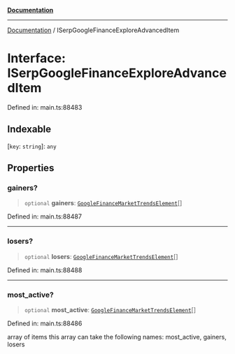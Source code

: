 [**Documentation**](../README.md)

***

[Documentation](../README.md) / ISerpGoogleFinanceExploreAdvancedItem

# Interface: ISerpGoogleFinanceExploreAdvancedItem

Defined in: main.ts:88483

## Indexable

\[`key`: `string`\]: `any`

## Properties

### gainers?

> `optional` **gainers**: [`GoogleFinanceMarketTrendsElement`](../classes/GoogleFinanceMarketTrendsElement.md)[]

Defined in: main.ts:88487

***

### losers?

> `optional` **losers**: [`GoogleFinanceMarketTrendsElement`](../classes/GoogleFinanceMarketTrendsElement.md)[]

Defined in: main.ts:88488

***

### most\_active?

> `optional` **most\_active**: [`GoogleFinanceMarketTrendsElement`](../classes/GoogleFinanceMarketTrendsElement.md)[]

Defined in: main.ts:88486

array of items
this array can take the following names: most_active, gainers, losers
